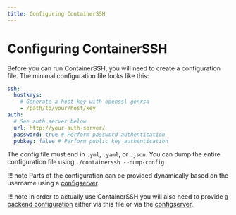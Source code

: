 ```yaml
---
title: Configuring ContainerSSH
---
```


<h1>Configuring ContainerSSH</h1>

Before you can run ContainerSSH, you will need to create a configuration file. The minimal configuration file looks like this:

```yaml
ssh:
  hostkeys:
    # Generate a host key with openssl genrsa
    - /path/to/your/host/key
auth:
  # See auth server below
  url: http://your-auth-server/
  password: true # Perform password authentication
  pubkey: false # Perform public key authentication
```

The config file must end in `.yml`, `.yaml`, or `.json`. You can dump the entire configuration file using
`./containerssh --dump-config`

!!! note
    Parts of the configuration can be provided dynamically based on the username using a [configserver](../reference/configserver.md).

!!! note
    In order to actually use ContainerSSH you will also need to provide [a backend configuration](backends.md) either via this file or via the [configserver](../reference/configserver.md). 
